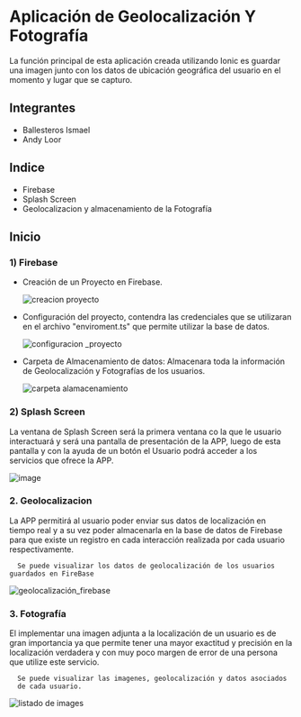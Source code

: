 ﻿
  # Aplicación de Geolocalización Y Fotografía
La función principal de esta aplicación creada utilizando Ionic es guardar una imagen junto con los datos de ubicación geográfica del usuario en el momento y lugar que se capturo.

## Integrantes
+ Ballesteros Ismael
+ Andy Loor
  
## Indice
- Firebase
- Splash Screen
- Geolocalizacion y almacenamiento de la Fotografía

## Inicio 
### 1) Firebase
+ Creación de un Proyecto en Firebase.
  
  ![creacion proyecto](https://github.com/Andineitor/ionic-cameraGeolocation/assets/85330514/c3f26709-d831-437e-9cd5-e78695afe758)

+ Configuración del proyecto, contendra las credenciales que se utilizaran en el archivo "enviroment.ts" que permite utilizar la base de datos.
  
  ![configuracion _proyecto](https://github.com/Andineitor/ionic-cameraGeolocation/assets/85330514/2b492bf2-0a43-4098-83da-067abc1e8232)

+ Carpeta de Almacenamiento de datos: Almacenara toda la información de Geolocalización y Fotografías de los usuarios.

  ![carpeta alamacenamiento](https://github.com/Andineitor/ionic-cameraGeolocation/assets/85330514/b471355f-0628-45e6-96a7-ea9cdef56833)


### 2) Splash Screen
La ventana de Splash Screen será la primera ventana co la que le usuario interactuará y será una pantalla de presentación de la APP, luego de esta pantalla y con la ayuda de un botón el Usuario podrá acceder a los servicios que ofrece la APP.

  ![image](https://github.com/Andineitor/ionic-cameraGeolocation/assets/85330514/60e520ba-058a-4444-9a74-3457730ae8ca)


### 2. Geolocalizacion 
La APP permitirá al usuario poder enviar sus datos de localización en tiempo real y a su vez poder almacenarla en la base de datos de Firebase para que existe un registro en cada interacción realizada por cada usuario respectivamente.

      Se puede visualizar los datos de geolocalización de los usuarios guardados en FireBase
   ![geolocalización_firebase](https://github.com/Andineitor/ionic-cameraGeolocation/assets/85330514/e8def4a7-8668-4f47-be91-980e5ffb493e)


### 3. Fotografía
El implementar una imagen adjunta a la localización de un usuario es de gran importancia ya que permite tener una mayor exactitud y precisión en la localización verdadera y con muy poco margen de error de una persona que utilize este servicio.

      Se puede visualizar las imagenes, geolocalización y datos asociados
      de cada usuario.
    
  ![listado de images](https://github.com/Andineitor/ionic-cameraGeolocation/assets/85330514/18e2ad37-7f08-424a-bf64-ddb5b66ae056)


